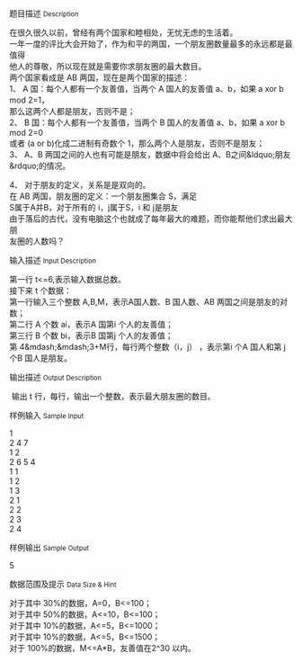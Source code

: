 <div class="panel panel-default">
<div class="area-title">
<span>
题目描述
<small>Description</small>
</span></div>
<div class="panel-body">

<p>在很久很久以前，曾经有两个国家和睦相处，无忧无虑的生活着。 <br>一年一度的评比大会开始了，作为和平的两国，一个朋友圈数量最多的永远都是最值得<br>他人的尊敬，所以现在就是需要你求朋友圈的最大数目。 <br>两个国家看成是 AB 两国，现在是两个国家的描述： <br>1、 A 国：每个人都有一个友善值，当两个 A 国人的友善值 a、b，如果 a xor b mod 2=1，<br>那么这两个人都是朋友，否则不是； <br>2、 B 国：每个人都有一个友善值，当两个 B 国人的友善值 a、b，如果 a xor b mod 2=0<br>或者 (a or b)化成二进制有奇数个 1，那么两个人是朋友，否则不是朋友； <br>3、 A、B 两国之间的人也有可能是朋友，数据中将会给出 A、B之间&amp;ldquo;朋友&amp;rdquo;的情况。</p><p>4、 对于朋友的定义，关系是是双向的。 <br>在 AB 两国，朋友圈的定义：一个朋友圈集合 S，满足 <br>S属于A并B，对于所有的 i，j属于S，i 和 j是朋友 <br>由于落后的古代，没有电脑这个也就成了每年最大的难题，而你能帮他们求出最大朋<br>友圈的人数吗？</p>

</div>
</div>

<div class="panel panel-default">
<div class="area-title">
<span>
输入描述
<small>Input Description</small>
</span></div>
<div class="panel-body">
<p>第一行 t&lt;=6,表示输入数据总数。 <br>接下来 t 个数据： <br> 第一行输入三个整数 A,B,M，表示A国人数、B 国人数、AB 两国之间是朋友的对数； <br> 第二行 A 个数 ai，表示A 国第i 个人的友善值； <br> 第三行 B 个数 bi，表示B 国第j 个人的友善值； <br> 第 4&amp;mdash;&amp;mdash;3+M行，每行两个整数（i，j） ，表示第i 个A 国人和第 j 个B 国人是朋友。</p>

</div>
</div>
<div  class="panel panel-default">
<div class="area-title">
<span>
输出描述
<small>Output Description</small>
</span></div>
<div class="panel-body">

<p>&nbsp;输出 t 行，每行，输出一个整数，表示最大朋友圈的数目。&nbsp;</p>

</div>
</div>


<div class="panel panel-default">
<div class="area-title">
<span>
样例输入
<small>Sample Input</small>
</span></div>
<div class="panel-body">
<p>1 <br>2 4 7 <br>1 2 <br>2 6 5 4 <br>1 1 <br>1 2 <br>1 3 <br>2 1 <br>2 2 <br>2 3 <br>2 4</p>

</div>
</div>

<div class="panel panel-default">
<div class="area-title">
<span>
样例输出
<small>Sample Output</small>
</span></div>
<div class="panel-body">
<p>5 </p>

</div>
</div>

<div class="panel panel-default">
<div class="area-title">
<span>
数据范围及提示
<small>Data Size & Hint</small>
</span></div>
<div class="panel-body">
<p>对于其中 30%的数据，A=0，B&lt;=100； <br>对于其中 50%的数据，A&lt;=10，B&lt;=100； <br>对于其中 10%的数据，A&lt;=5，B&lt;=1000； <br>对于其中 10%的数据，A&lt;=5，B&lt;=1500； <br>对于 100%的数据，M&lt;=A*B，友善值在2^30 以内。</p>
</div>
</div>